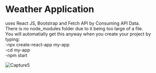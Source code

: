 # Weather Application
uses React JS, Bootstrap and Fetch API by Consuming API Data.  
There is no node_modules folder due to it being too large of a file.   
You will automatially get this anyway when you create your project by typing:  
-npx create-react-app my-app  
-cd my-app  
-npm start  

![Capture5](https://github.com/John-Wanamaker/Weather-Application/assets/144941836/09d05fc8-6493-4e9b-8ecc-38cc86ac4ef1)
